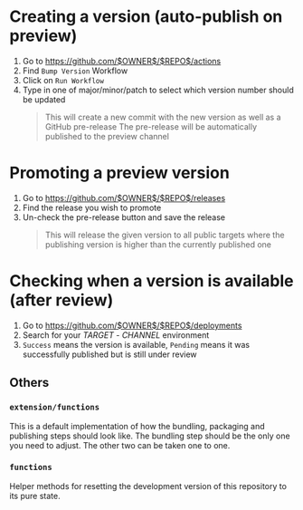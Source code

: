 # Creating a version (auto-publish on preview)

1. Go to https://github.com/$OWNER$/$REPO$/actions
2. Find `Bump Version` Workflow
3. Click on `Run Workflow`
4. Type in one of major/minor/patch to select which version number should be updated
    > This will create a new commit with the new version as well as a GitHub pre-release
    > The pre-release will be automatically published to the preview channel

# Promoting a preview version

1. Go to https://github.com/$OWNER$/$REPO$/releases
2. Find the release you wish to promote
3. Un-check the pre-release button and save the release
    > This will release the given version to all public targets where the publishing version is higher than the currently published one

# Checking when a version is available (after review)

1. Go to https://github.com/$OWNER$/$REPO$/deployments
2. Search for your $TARGET$ - $CHANNEL$ environment
3. `Success` means the version is available, `Pending` means it was successfully published but is still under review


## Others

### `extension/functions`

This is a default implementation of how the bundling, packaging and publishing steps should look like.
The bundling step should be the only one you need to adjust. The other two can be taken one to one.

### `functions`

Helper methods for resetting the development version of this repository to its pure state.
